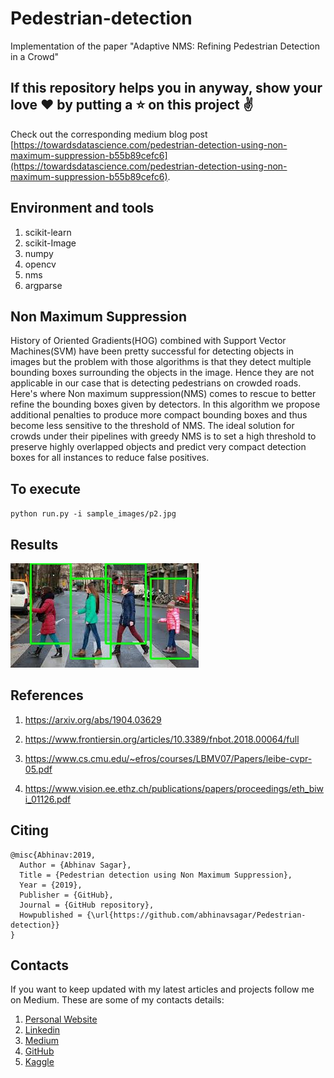 # Pedestrian-detection
Implementation of the paper "Adaptive NMS: Refining Pedestrian Detection in a Crowd"

## If this repository helps you in anyway, show your love :heart: by putting a :star: on this project :v:

Check out the corresponding medium blog post [https://towardsdatascience.com/pedestrian-detection-using-non-maximum-suppression-b55b89cefc6](https://towardsdatascience.com/pedestrian-detection-using-non-maximum-suppression-b55b89cefc6).

## Environment and tools

1. scikit-learn
2. scikit-Image
3. numpy
4. opencv
5. nms
6. argparse

## Non Maximum Suppression

History of Oriented Gradients(HOG) combined with Support Vector Machines(SVM) have
been pretty successful for detecting objects in images but the problem with those
algorithms is that they detect multiple bounding boxes surrounding the objects in
the image. Hence they are not applicable in our case that is detecting pedestrians 
on crowded roads. Here's where Non maximum suppression(NMS) comes to rescue to better
refine the bounding boxes given by detectors. In this algorithm we propose
additional penalties to produce more compact bounding boxes and thus become less
sensitive to the threshold of NMS. The ideal solution for crowds under their pipelines
with greedy NMS is to set a high threshold to preserve highly overlapped objects and
predict very compact detection boxes for all instances to reduce false positives.

## To execute

`python run.py -i sample_images/p2.jpg`

## Results

![](output.jpg)

## References

1. https://arxiv.org/abs/1904.03629

2. https://www.frontiersin.org/articles/10.3389/fnbot.2018.00064/full

3. https://www.cs.cmu.edu/~efros/courses/LBMV07/Papers/leibe-cvpr-05.pdf

4. https://www.vision.ee.ethz.ch/publications/papers/proceedings/eth_biwi_01126.pdf

## Citing

```
@misc{Abhinav:2019,
  Author = {Abhinav Sagar},
  Title = {Pedestrian detection using Non Maximum Suppression},
  Year = {2019},
  Publisher = {GitHub},
  Journal = {GitHub repository},
  Howpublished = {\url{https://github.com/abhinavsagar/Pedestrian-detection}}
}
```

## Contacts

If you want to keep updated with my latest articles and projects follow me on Medium. These are some of my contacts details:

1. [Personal Website](https://abhinavsagar.github.io/)
2. [Linkedin](https://in.linkedin.com/in/abhinavsagar4)
3. [Medium](https://medium.com/@abhinav.sagar)
4. [GitHub](https://github.com/abhinavsagar)
5. [Kaggle](https://www.kaggle.com/abhinavsagar)







